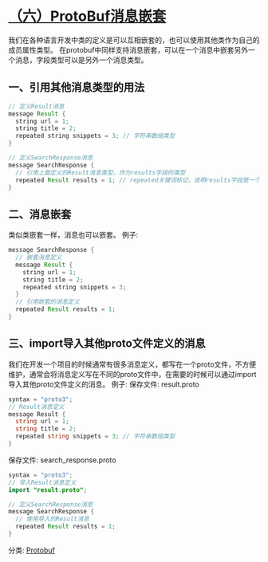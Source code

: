 # [（六）ProtoBuf消息嵌套](https://www.cnblogs.com/infodriven/p/16246639.html)

我们在各种语言开发中类的定义是可以互相嵌套的，也可以使用其他类作为自己的成员属性类型。
在protobuf中同样支持消息嵌套，可以在一个消息中嵌套另外一个消息，字段类型可以是另外一个消息类型。

## 一、引用其他消息类型的用法

```java
// 定义Result消息
message Result {
  string url = 1;
  string title = 2;
  repeated string snippets = 3; // 字符串数组类型
}

// 定义SearchResponse消息
message SearchResponse {
  // 引用上面定义的Result消息类型，作为results字段的类型
  repeated Result results = 1; // repeated关键词标记，说明results字段是一个数组
}
```

## 二、消息嵌套

类似类嵌套一样，消息也可以嵌套。
例子:

```java
message SearchResponse {
  // 嵌套消息定义
  message Result {
    string url = 1;
    string title = 2;
    repeated string snippets = 3;
  }
  // 引用嵌套的消息定义
  repeated Result results = 1;
}
```

## 三、import导入其他proto文件定义的消息

我们在开发一个项目的时候通常有很多消息定义，都写在一个proto文件，不方便维护，通常会将消息定义写在不同的proto文件中，在需要的时候可以通过import导入其他proto文件定义的消息。
例子:
保存文件: result.proto

```csharp
syntax = "proto3";
// Result消息定义
message Result {
  string url = 1;
  string title = 2;
  repeated string snippets = 3; // 字符串数组类型
}
```

保存文件: search_response.proto

```java
syntax = "proto3";
// 导入Result消息定义
import "result.proto";

// 定义SearchResponse消息
message SearchResponse {
  // 使用导入的Result消息
  repeated Result results = 1; 
}
```

分类: [Protobuf](https://www.cnblogs.com/infodriven/category/2151382.html)